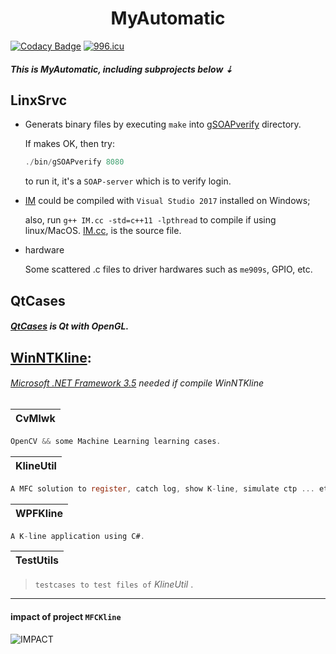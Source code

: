 <h1 align = "center">MyAutomatic</h1>

[![Codacy Badge](https://api.codacy.com/project/badge/Grade/6ec2893324eb4264b03f146e178affea)](https://www.codacy.com/app/tsymiar/MyAutomatic?utm_source=github.com&amp;utm_medium=referral&amp;utm_content=tsymiar/MyAutomatic&amp;utm_campaign=Badge_Grade) [![996.icu](https://img.shields.io/badge/link-996.icu-red.svg)](https://996.icu)

##### This is MyAutomatic, including subprojects below ⇣

LinxSrvc
-------
* Generats binary files by executing `make` into [gSOAPverify](https://github.com/tsymiar/MyAutomatic/tree/auto-dev/LinxSrvc/gSOAPverify) directory.

    If makes OK, then try:
    ```c
    ./bin/gSOAPverify 8080
     ```
     to run it, it's a `SOAP-server` which is to verify login.
*  [IM](https://github.com/tsymiar/MyAutomatic/tree/auto-dev/LinxSrvc/IM)
    could be compiled with `Visual Studio 2017` installed on Windows;
    
    also, run `g++ IM.cc -std=c++11 -lpthread` to compile if using linux/MacOS. [IM.cc](https://raw.githubusercontent.com/tsymiar/MyAutomatic/auto-dev/WinNTKline/KlineUtil/IM/IM.cc), is the source file.
*  hardware

   Some scattered .c files to driver hardwares such as `me909s`, GPIO, etc.

QtCases
-------
  #####  [QtCases](https://github.com/tsymiar/MyAutomatic/tree/auto-dev/QtCases) is Qt with OpenGL.
  
## [WinNTKline](https://github.com/tsymiar/MyAutomatic/blob/auto-dev/WinNTKline):
> 
######  [Microsoft .NET Framework 3.5](https://www.microsoft.com/en-US/download/details.aspx?id=25150) needed if compile WinNTKline

| CvMlwk |
|:----:|
```c
OpenCV && some Machine Learning learning cases.
``` 
| KlineUtil |
|:-------:|
```c
A MFC solution to register, catch log, show K-line, simulate ctp ... etc.
```
| WPFKline |
|:--------:|
```c
A K-line application using C#.
```
| TestUtils |
|:--------:|
>`testcases to test files of` _KlineUtil_ .

-------
#### impact of project `MFCKline`
![](https://github.com/tsymiar/MyAutomatic/blob/auto-dev/WinNTKline/impact.png "IMPACT")
